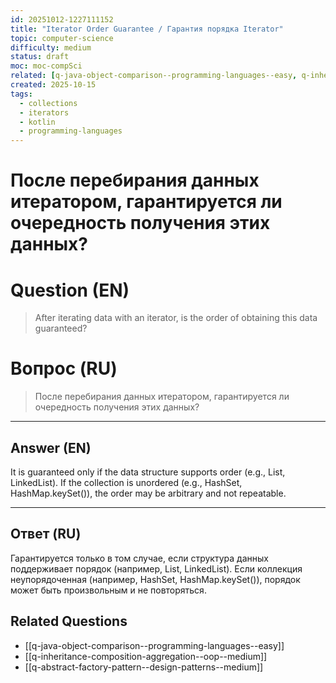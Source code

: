```yaml
---
id: 20251012-1227111152
title: "Iterator Order Guarantee / Гарантия порядка Iterator"
topic: computer-science
difficulty: medium
status: draft
moc: moc-compSci
related: [q-java-object-comparison--programming-languages--easy, q-inheritance-composition-aggregation--oop--medium, q-abstract-factory-pattern--design-patterns--medium]
created: 2025-10-15
tags:
  - collections
  - iterators
  - kotlin
  - programming-languages
---
```

# После перебирания данных итератором, гарантируется ли очередность получения этих данных?

# Question (EN)
> After iterating data with an iterator, is the order of obtaining this data guaranteed?

# Вопрос (RU)
> После перебирания данных итератором, гарантируется ли очередность получения этих данных?

---

## Answer (EN)

It is guaranteed only if the data structure supports order (e.g., List, LinkedList). If the collection is unordered (e.g., HashSet, HashMap.keySet()), the order may be arbitrary and not repeatable.

---

## Ответ (RU)

Гарантируется только в том случае, если структура данных поддерживает порядок (например, List, LinkedList). Если коллекция неупорядоченная (например, HashSet, HashMap.keySet()), порядок может быть произвольным и не повторяться.

## Related Questions

- [[q-java-object-comparison--programming-languages--easy]]
- [[q-inheritance-composition-aggregation--oop--medium]]
- [[q-abstract-factory-pattern--design-patterns--medium]]
